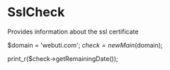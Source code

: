 # SslCheck
Provides information about the ssl certificate

$domain = 'webuti.com';
$check = new Main($domain);

print_r($check->getRemainingDate());

